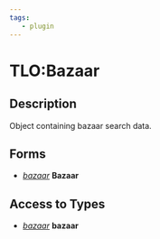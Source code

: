 ```yaml
---
tags:
   - plugin
---
```

# TLO:Bazaar

## Description

Object containing bazaar search data.

## Forms

* [_bazaar_](mq2bzsrch-datatype-bazaar.md) **Bazaar**

## Access to Types

* [_bazaar_](mq2bzsrch-datatype-bazaar.md) **bazaar**
